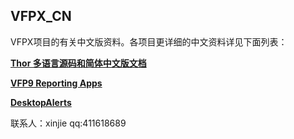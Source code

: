 ## VFPX_CN
VFPX项目的有关中文版资料。各项目更详细的中文资料详见下面列表：

**[Thor 多语言源码和简体中文版文档](https://github.com/vfp9/Thor_CN)**

**[VFP9 Reporting Apps](https://github.com/vfp9/ReportingApps)**

**[DesktopAlerts](https://github.com/vfp9/DesktopAlerts)**

联系人：xinjie
qq:411618689
